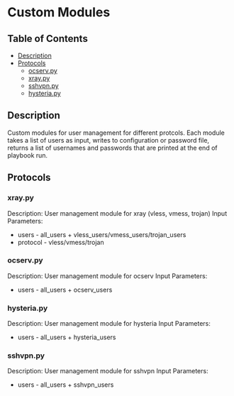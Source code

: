 # Custom Modules
## Table of Contents
  - [Description](#description)
  - [Protocols](#protocols)
      - [ocserv.py](#ocserv.py)
	  - [xray.py](#xray.py)
      - [sshvpn.py](#sshvpn.py)
      - [hysteria.py](#hysteria.py)

## Description
Custom modules for user management for different protcols. Each module takes a list of users as input, writes to configuration or password file, returns a list of usernames and passwords that are printed at the end of playbook run. 

 ## Protocols
### xray.py
Description: User management module for xray (vless, vmess, trojan)
Input Parameters:
- users - all_users + vless_users/vmess_users/trojan_users
- protocol - vless/vmess/trojan

### ocserv.py
Description: User management module for ocserv
Input Parameters:
- users - all_users + ocserv_users

### hysteria.py
Description: User management module for hysteria
Input Parameters:
- users - all_users + hysteria_users

### sshvpn.py
Description: User management module for sshvpn
Input Parameters:
- users - all_users + sshvpn_users
